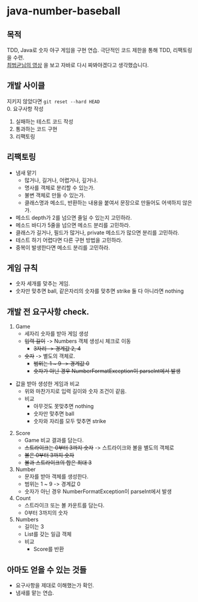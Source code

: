 # java-number-baseball

## 목적
TDD, Java로 숫자 야구 게임을 구현 연습. 극단적인 코드 제한을 통해 TDD, 리팩토링을 수련.  
[최범균님의 영상](https://www.youtube.com/watch?v=Co2yAUJlm0c) 을 보고 자바로 다시 짜봐야겠다고 생각했습니다.

## 개발 사이클
지키지 않았다면 `git reset --hard HEAD`  
0. 요구사항 작성
1. 실패하는 테스트 코드 작성
2. 통과하는 코드 구현
3. 리팩토링

## 리팩토링
* 냄새 맡기
    - 많거나, 길거나, 어렵거나, 깊거나.
    - 명사를 객체로 분리할 수 있는가.
    - 불변 객체로 만들 수 있는가.
    - 클래스명과 메소드, 반환하는 내용을 붙여서 문장으로 만들어도 어색하지 않은가.
* 메소드 depth가 2를 넘으면 줄일 수 있는지 고민하라.
* 메소드 바디가 5줄을 넘으면 메소드 분리를 고민하라.
* 클래스가 길거나, 필드가 많거나, private 메소드가 많으면 분리를 고민하라.
* 테스트 하기 어렵다면 다른 구현 방법을 고민하라.
* 중복이 발생한다면 메소드 분리를 고민하라.

## 게임 규칙
* 숫자 세개를 맞추는 게임. 
* 숫자만 맞추면 ball, 같은자리의 숫자를 맞추면 strike 둘 다 아니라면 nothing

## 개발 전 요구사항 check.
1. Game
    - 세자리 숫자를 받아 게임 생성
    - ~~입력 길이~~ -> Numbers 객체 생성시 체크로 이동
        - ~~3자리 -> 경계값 2, 4~~
    - ~~숫자~~ -> 별도의 객체로.
        - ~~범위는 1 ~ 9 -> 경계값 0~~
        - ~~숫자가 아닌 경우 NumberFormatException이 parseInt에서 발생~~
  - 값을 받아 생성한 게임과 비교
    - 위와 마찬가지로 입력 길이와 숫자 조건이 같음.
    - 비교
      - 아무것도 못맞추면 nothing
      - 숫자만 맞추면 ball
      - 숫자와 자리를 모두 맞추면 strike
2. Score
    - Game 비교 결과를 담는다.
    - ~~스트라이크는 0부터 3까지 숫자~~ -> 스트라이크와 볼을 별도의 객체로
    - ~~볼은 0부터 3까지 숫자~~
    - ~~볼과 스트라이크의 합은 최대 3~~
3. Number
    - 문자를 받아 객체를 생성한다.
    - 범위는 1 ~ 9 -> 경계값 0
    - 숫자가 아닌 경우 NumberFormatException이 parseInt에서 발생
4. Count
    - 스트라이크 또는 볼 카운트를 담는다.
    - 0부터 3까지의 숫자
5. Numbers
    - 길이는 3
    - List<Number>를 갖는 일급 객체 
    - 비교
        - Score를 반환

## 아마도 얻을 수 있는 것들
- 요구사항을 제대로 이해했는가 확인.
- 냄새를 맡는 연습.
